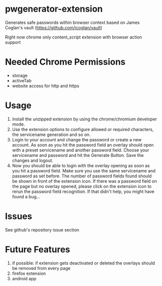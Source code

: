 pwgenerator-extension
===========================

Generates safe passwords within browser context based on James Coglan's vault (https://github.com/jcoglan/vault)

Right now chrome only content_script extension with browser action support

Needed Chrome Permissions
=========================
* storage
* activeTab
* website access for http and https

Usage
=====
1. Install the unzipped extension by using the chrome/chromium developer mode.
2. Use the extension options to configure allowed or required characters, the servicename generation and so on.
3. Login to your account and change the password or create a new account. As soon as you hit the password field an overlay should open with a preset servicename and another password field. Choose your servicename and password and hit the Generate Button. Save the changes and logout. 
4. Now you should be able to login with the overlay opening as soon as you hit a password field. Make sure you use the same servicename and password as set before. The number of password fields found should be shown in front of the extension icon. If there was a password field on the page but no overlay opened, please click on the extension icon to rerun the password field recognition. If that didn't help, you might have found a bug... 


Issues
=======
See github's repository issue section


Future Features
======
1. if possible: if extension gets deactivated or deleted the overlays should be removed from every page
2. firefox extension
3. android app
